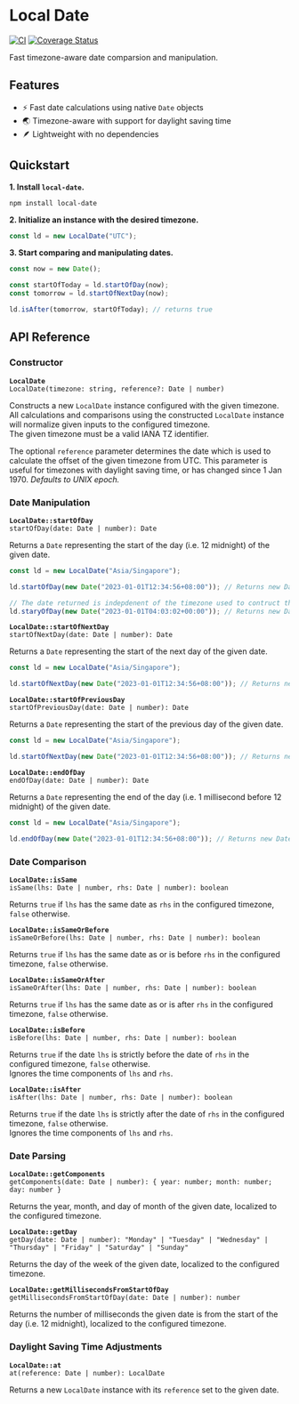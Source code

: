 # Local Date

[![CI](https://github.com/dextertanyj/local-date/actions/workflows/ci.yml/badge.svg)](https://github.com/dextertanyj/local-date/actions/workflows/ci.yml)
[![Coverage Status](https://coveralls.io/repos/github/dextertanyj/local-date/badge.svg?branch=master)](https://coveralls.io/github/dextertanyj/local-date?branch=master)

Fast timezone-aware date comparsion and manipulation.

## Features

- ⚡️ Fast date calculations using native `Date` objects
- 🌏 Timezone-aware with support for daylight saving time
- 🪶 Lightweight with no dependencies

## Quickstart

**1. Install `local-date`.**

```shell
npm install local-date
```

**2. Initialize an instance with the desired timezone.**

```ts
const ld = new LocalDate("UTC");
```

**3. Start comparing and manipulating dates.**

```ts
const now = new Date();

const startOfToday = ld.startOfDay(now);
const tomorrow = ld.startOfNextDay(now);

ld.isAfter(tomorrow, startOfToday); // returns true
```

## API Reference

### Constructor

**`LocalDate`** \
`LocalDate(timezone: string, reference?: Date | number)`

Constructs a new `LocalDate` instance configured with the given timezone.
All calculations and comparisons using the constructed `LocalDate` instance will normalize given inputs to the configured timezone.\
The given timezone must be a valid IANA TZ identifier.

The optional `reference` parameter determines the date which is used to calculate the offset of the given timezone from UTC.
This parameter is useful for timezones with daylight saving time, or has changed since 1 Jan 1970.
_Defaults to UNIX epoch._

### Date Manipulation

**`LocalDate::startOfDay`** \
`startOfDay(date: Date | number): Date`

Returns a `Date` representing the start of the day (i.e. 12 midnight) of the given date.

```ts
const ld = new LocalDate("Asia/Singapore");

ld.startOfDay(new Date("2023-01-01T12:34:56+08:00")); // Returns new Date('2023-01-01T00:00:00.000+08:00')

// The date returned is indepdenent of the timezone used to contruct the given Date object.
ld.staryOfDay(new Date("2023-01-01T04:03:02+00:00")); // Returns new Date('2023-01-01T00:00:00.000+08:00')
```

**`LocalDate::startOfNextDay`** \
`startOfNextDay(date: Date | number): Date`

Returns a `Date` representing the start of the next day of the given date.

```ts
const ld = new LocalDate("Asia/Singapore");

ld.startOfNextDay(new Date("2023-01-01T12:34:56+08:00")); // Returns new Date('2023-01-02T00:00:00.000+08:00')
```

**`LocalDate::startOfPreviousDay`** \
`startOfPreviousDay(date: Date | number): Date`

Returns a `Date` representing the start of the previous day of the given date.

```ts
const ld = new LocalDate("Asia/Singapore");

ld.startOfNextDay(new Date("2023-01-01T12:34:56+08:00")); // Returns new Date('2022-12-31T00:00:00.000+08:00')
```

**`LocalDate::endOfDay`** \
`endOfDay(date: Date | number): Date`

Returns a `Date` representing the end of the day (i.e. 1 millisecond before 12 midnight) of the given date.

```ts
const ld = new LocalDate("Asia/Singapore");

ld.endOfDay(new Date("2023-01-01T12:34:56+08:00")); // Returns new Date('2023-01-01T23:59:59.999+08:00')
```

### Date Comparison

**`LocalDate::isSame`** \
`isSame(lhs: Date | number, rhs: Date | number): boolean`

Returns `true` if `lhs` has the same date as `rhs` in the configured timezone, `false` otherwise.

**`LocalDate::isSameOrBefore`** \
`isSameOrBefore(lhs: Date | number, rhs: Date | number): boolean`

Returns `true` if `lhs` has the same date as or is before `rhs` in the configured timezone, `false` otherwise.

**`LocalDate::isSameOrAfter`** \
`isSameOrAfter(lhs: Date | number, rhs: Date | number): boolean`

Returns `true` if `lhs` has the same date as or is after `rhs` in the configured timezone, `false` otherwise.

**`LocalDate::isBefore`** \
`isBefore(lhs: Date | number, rhs: Date | number): boolean`

Returns `true` if the date `lhs` is strictly before the date of `rhs` in the configured timezone, `false` otherwise. \
Ignores the time components of `lhs` and `rhs`.

**`LocalDate::isAfter`** \
`isAfter(lhs: Date | number, rhs: Date | number): boolean`

Returns `true` if the date `lhs` is strictly after the date of `rhs` in the configured timezone, `false` otherwise. \
Ignores the time components of `lhs` and `rhs`.

### Date Parsing

**`LocalDate::getComponents`** \
`getComponents(date: Date | number): { year: number; month: number; day: number }`

Returns the year, month, and day of month of the given date, localized to the configured timezone.

**`LocalDate::getDay`** \
`getDay(date: Date | number): "Monday" | "Tuesday" | "Wednesday" | "Thursday" | "Friday" | "Saturday" | "Sunday"`

Returns the day of the week of the given date, localized to the configured timezone.

**`LocalDate::getMillisecondsFromStartOfDay`** \
`getMillisecondsFromStartOfDay(date: Date | number): number`

Returns the number of milliseconds the given date is from the start of the day (i.e. 12 midnight), localized to the configured timezone.

### Daylight Saving Time Adjustments

**`LocalDate::at`** \
`at(reference: Date | number): LocalDate`

Returns a new `LocalDate` instance with its `reference` set to the given date.
